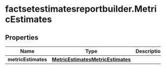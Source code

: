# factsetestimatesreportbuilder.MetricEstimates

## Properties

Name | Type | Description | Notes
------------ | ------------- | ------------- | -------------
**metricEstimates** | [**MetricEstimatesMetricEstimates**](MetricEstimatesMetricEstimates.md) |  | [optional] 


